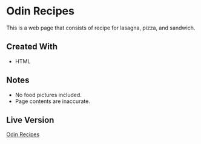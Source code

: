 # Odin Recipes
This is a web page that consists of recipe for lasagna, pizza, and sandwich.
## Created With
* HTML
## Notes
* No food pictures included.
* Page contents are inaccurate.
## Live Version
[Odin Recipes](https://wangchowchow.github.io/odin-recipes/)
